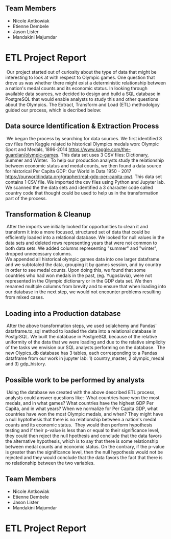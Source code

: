 ## Team Members  
* Nicole Antkowiak  
* Etienne Dembele  
* Jason Lister  
* Mandakini Majumdar  
# ETL Project Report
​
Our project started out of curiosity about the type of data that might be interesting to look at with respect to Olympic games. One question that drove us was whether there might exist a deterministic relationship between a nation's medal counts and its economic status. 
In looking through available data sources, we decided to design and build a SQL database in PostgreSQL that would enable analysts to study this and other questions about the Olympics. 
The Extract, Transform and Load (ETL) methodolgoy guided our process, which is decribed below:
​
## Data source Identification & Extraction Process 
​
We began the process by searching for data sources. We first identified 3 csv files from Kaggle related to historical Olympics medals won: 
Olympic Sport and Medals, 1896-2014 https://www.kaggle.com/the-guardian/olympic-games. This data set uses 3 CSV files: Dictionary, Summer and Winter.
​
To help our production analysts study the relationship between economic status and medal counts, we then found a data source for historical Per Capita GDP: Our World in Data 1950 - 2017 https://ourworldindata.org/grapher/real-gdp-per-capita-pwt. This data set contains 1 CSV file.
We imported the csv files using Python and Jupyter lab. We scanned the the data sets and identified a 3 character code called country code that thought could be used to help us in the transformation part of the process. 
​
## Transformation & Cleanup
​
After the imports we initially looked for opportunities to clean it and transform it into a more focused, structured set of data that could be efficiently loaded into a relational database. 
We looked for null values in the data sets and deleted rows representing years that were not common to both data sets. 
We added columns representing "summer" and "winter", dropped unnecessary columns.  
We appended all historical olympic games data into one larger dataframe and we subtotaled the data, grouping it by games session, and by country in order to see medal counts.
Upon doing this, we found that some countries who had won medals in the past, (eg. Yugoslavia), were not represented in the Olympic dictionary or in the GDP data set. We then renamed multiple columns from brevity and to ensure that when loading into our database in the next step, we would not encounter problems resulting from mixed cases. 
​
## Loading into a Production database
​
After the above transformation steps, we used sqlalchemy and Pandas' dataframe.to_sql method to loaded the data into a relational database in PostgrSQL. 
We built the database in PostgreSQL because of the relative uniformity of the data that we were loading and due to the relative simplicity of the tasks we envision our SQL analysts performing on the database.
​
The new Olypics_db database has 3 tables, each corresponding to a Pandas dataframe from our work in jupyter lab: 1) country_master, 2 olympic_medal and 3) gdp_history. 
​
## Possible work to be performed by analysts
​
Using the database we created with the above described ETL process, analysts could answer questions like:
​
What countries have won the most medals, and in what games?
What countries have the highest GDP Per Capita, and in what years?
When we normalize for Per Capita GDP, what countries have won the most Olympic medals, and when?
They might have a null hyptothesis that there is no relationship between a nation's medal counts and its economic status.
​
They would then perform hypothesis testing and if their p-value is less than or equal to their significance level, they could then reject the null hpothesis and conclude that the data favors the alternative hypothesis, 
which is to say that there is some relationship between medal counts and economic status.  On the contrary, if the p-value is greater than the significance level, then the null hypothesis would not be rejected and they would conclude
that the data favors the fact that there is no relationship between the two variables. 
## Team Members  
* Nicole Antkowiak  
* Etienne Dembele  
* Jason Lister  
* Mandakini Majumdar  
# ETL Project Report
